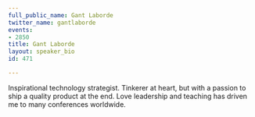 ```yaml
---
full_public_name: Gant Laborde
twitter_name: gantlaborde
events:
- 2850
title: Gant Laborde
layout: speaker_bio
id: 471

---
```

Inspirational technology strategist.  Tinkerer at heart, but with a passion to ship a quality product at the end.  Love leadership and teaching has driven me to many conferences worldwide.